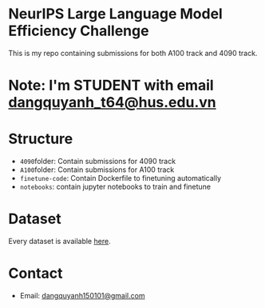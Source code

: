 # NeurIPS Large Language Model Efficiency Challenge
This is my repo containing submissions for both A100 track and 4090 track.

# Note: I'm **STUDENT** with email dangquyanh_t64@hus.edu.vn

# Structure
- `4090`folder: Contain submissions for 4090 track
- `A100`folder: Contain submissions for A100 track
- `finetune-code`: Contain Dockerfile to finetuning automatically
- `notebooks`: contain jupyter notebooks to train and finetune

# Dataset
Every dataset is available [here](https://huggingface.co/quyanh).

# Contact
- Email: dangquyanh150101@gmail.com

